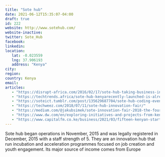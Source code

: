 ```yaml
---
title: "Sote hub"
date: 2021-06-12T15:35:07-04:00
draft: true
id: 222
website: http://www.sotehub.com/
website-inactive: 
twitter: Sote_Hub
facebook: 
linkedin: 
location: 
   lat: -0.023559
   lng: 37.906193
   address: "Kenya"
city: 
region: 
country: Kenya
email: 
articles:
   - "https://disrupt-africa.com/2016/02/17/sote-hub-taking-business-incubation-to-rural-kenya/"
   - "https://techtrends.africa/sote-hub-kenyarecently-launched-is-already-making-impact/"
   - "https://soteict.tumblr.com/post/135629687704/sote-hub-coding-event"
   - "https://techweez.com/2018/07/11/sote-hub-innovation-fair/"
   - "https://medium.com/@jakubsimek/sote-innovation-fair-2018-the-fourth-harvest-of-startups-that-we-help-to-grow-at-kenyan-schools-28fbb87c80ad"
   - "https://www.dw.com/en/exploring-initiatives-and-projects-from-kenyas-digital-ecosystem/a-47135019"
   - "https://www.capitalfm.co.ke/business/2021/03/fifteen-kenyan-startups-awarded-in-covid-19-innovation-challenge/"
---
```

Sote hub began operations in November, 2015 and was legally registered in December, 2015 with a staff strength of 5. They are an innovation hub that run incubation and acceleration programmes focused on job creation and youth engagement. Its major source of income comes from Europe
